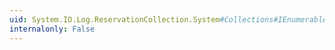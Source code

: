 ```yaml
---
uid: System.IO.Log.ReservationCollection.System#Collections#IEnumerable#GetEnumerator
internalonly: False
---
```

